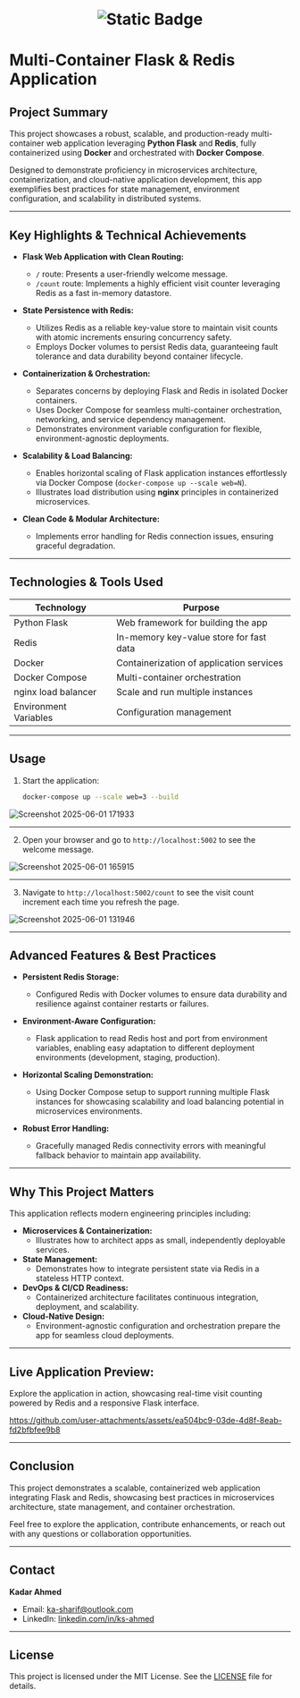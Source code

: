 <h1 align="center">
  <br>
  <img alt="Static Badge" src="https://img.shields.io/badge/%20Redis-Multi--Container%20Application-red">
  
# Multi-Container Flask & Redis Application

## Project Summary

This project showcases a robust, scalable, and production-ready multi-container web application leveraging **Python Flask** and **Redis**, fully containerized using **Docker** and orchestrated with **Docker Compose**.

Designed to demonstrate proficiency in microservices architecture, containerization, and cloud-native application development, this app exemplifies best practices for state management, environment configuration, and scalability in distributed systems.

---

## Key Highlights & Technical Achievements

- **Flask Web Application with Clean  Routing:**
  - `/` route: Presents a user-friendly welcome message.
  - `/count` route: Implements a highly efficient visit counter leveraging Redis as a fast in-memory datastore.

- **State Persistence with Redis:**
  - Utilizes Redis as a reliable key-value store to maintain visit counts with atomic increments ensuring concurrency safety.
  - Employs Docker volumes to persist Redis data, guaranteeing fault tolerance and data durability beyond container lifecycle.

- **Containerization & Orchestration:**
  - Separates concerns by deploying Flask and Redis in isolated Docker containers.
  - Uses Docker Compose for seamless multi-container orchestration, networking, and service dependency management.
  - Demonstrates environment variable configuration for flexible, environment-agnostic deployments.

- **Scalability & Load Balancing:**
  - Enables horizontal scaling of Flask application instances effortlessly via Docker Compose (`docker-compose up --scale web=N`).
  - Illustrates load distribution using **nginx** principles in containerized microservices.

- **Clean Code & Modular Architecture:**
  - Implements error handling for Redis connection issues, ensuring graceful degradation.

---

## Technologies & Tools Used

| Technology          | Purpose                                 |
|---------------------|-----------------------------------------|
| Python Flask        | Web framework for building the app      |
| Redis               | In-memory key-value store for fast data |
| Docker              | Containerization of application services|
| Docker Compose      | Multi-container orchestration           |
| nginx load balancer | Scale and run multiple instances        |
| Environment Variables | Configuration management              |

---


## Usage

1. Start the application:
    ```bash
    docker-compose up --scale web=3 --build
    ```

![Screenshot 2025-06-01 171933](https://github.com/user-attachments/assets/fe7b34ff-0343-4ca0-8a52-326116630768)

---

2. Open your browser and go to `http://localhost:5002` to see the welcome message.


![Screenshot 2025-06-01 165915](https://github.com/user-attachments/assets/10519728-be22-4113-ac6a-263a1bed698a)

---

3. Navigate to `http://localhost:5002/count` to see the visit count increment each time you refresh the page.
   

![Screenshot 2025-06-01 131946](https://github.com/user-attachments/assets/c61f9a82-984e-44fc-b143-f95ca4c65334)

---

## Advanced Features & Best Practices

- **Persistent Redis Storage:**
  - Configured Redis with Docker volumes to ensure data durability and resilience against container restarts or failures.

- **Environment-Aware Configuration:**
  - Flask application to read Redis host and port from environment variables, enabling easy adaptation to different deployment environments (development, staging,     production).

- **Horizontal Scaling Demonstration:**
  - Using Docker Compose setup to support running multiple Flask instances for showcasing scalability and load balancing potential in microservices environments.

- **Robust Error Handling:**
   - Gracefully managed Redis connectivity errors with meaningful fallback behavior to maintain app availability.

---

## Why This Project Matters
This application reflects modern engineering principles including:

- **Microservices & Containerization:**
  - Illustrates how to architect apps as small, independently deployable services.
- **State Management:**
  - Demonstrates how to integrate persistent state via Redis in a stateless HTTP context.
- **DevOps & CI/CD Readiness:**
  - Containerized architecture facilitates continuous integration, deployment, and scalability.
- **Cloud-Native Design:**
  - Environment-agnostic configuration and orchestration prepare the app for seamless cloud deployments.

---

## Live Application Preview:
Explore the application in action, showcasing real-time visit counting powered by Redis and a responsive Flask interface.


https://github.com/user-attachments/assets/ea504bc9-03de-4d8f-8eab-fd2bfbfee9b8


---

## Conclusion

This project demonstrates a scalable, containerized web application integrating Flask and Redis, showcasing best practices in microservices architecture, state management, and container orchestration.

Feel free to explore the application, contribute enhancements, or reach out with any questions or collaboration opportunities.

---

## Contact

**Kadar Ahmed**  
- Email: ka-sharif@outlook.com
- LinkedIn: [linkedin.com/in/ks-ahmed](https://linkedin.com/in/ks-ahmed)

---

## License

This project is licensed under the MIT License. See the [LICENSE](LICENSE) file for details.
